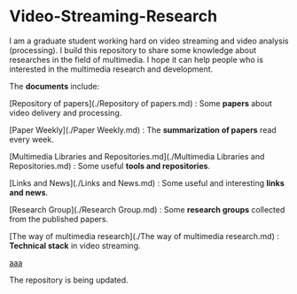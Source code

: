 # Video-Streaming-Research

I am a graduate student working hard on video streaming and video analysis (processing). I build this repository to share some knowledge about researches in the field of multimedia. I hope it can help people who is interested in the multimedia research and development.

The **documents** include:

[Repository of papers](./Repository of papers.md) : Some **papers** about video delivery and processing.

[Paper Weekly](./Paper Weekly.md) : The **summarization of papers** read every week.

[Multimedia Libraries and Repositories.md](./Multimedia Libraries and Repositories.md) : Some useful **tools and repositories**.

[Links and News](./Links and News.md) : Some useful and interesting **links and news**.

[Research Group](./Research Group.md) : Some **research groups** collected from the published papers.

[The way of multimedia research](./The way of multimedia research.md) : **Technical stack** in video streaming.

[aaa](https://blog.csdn.net/zyz00000000/article/details/82530741)

The repository is being updated.